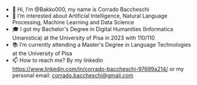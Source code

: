 - 👋 Hi, I’m @Bakko000, my name is Corrado Baccheschi
- 👀 I’m interested about Artificial Intelligence, Natural Language Processing, Machine Learning and Data Science
- 🎓 I got my Bachelor's Degree in Digital Humanities (Informatica Umanistica) at the University of Pisa in 2023 with 110/110
- 📚 I’m currently attending a Master's Degree in Language Technologies at the University of Pisa
- 📫 How to reach me? By my linkedin https://www.linkedin.com/in/corrado-baccheschi-97699a214/ or my personal email: corrado.baccheschi@gmail.com

<!---
Bakko000/Bakko000 is a ✨ special ✨ repository because its `README.md` (this file) appears on your GitHub profile.
You can click the Preview link to take a look at your changes.
--->


